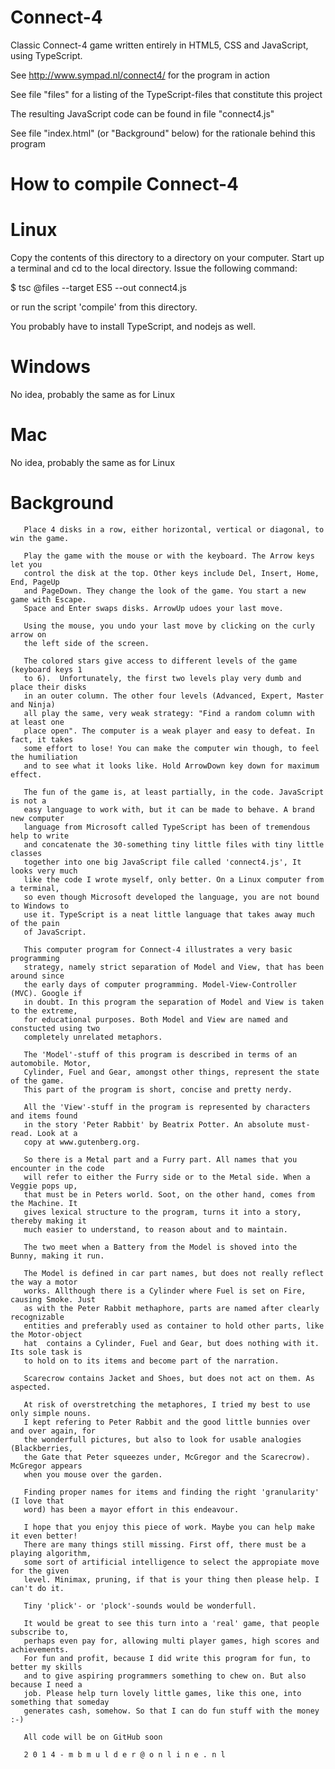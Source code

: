 Connect-4
=========

Classic Connect-4 game written entirely in HTML5, CSS and JavaScript, using TypeScript.  

See http://www.sympad.nl/connect4/ for the program in action

See file "files" for a listing of the TypeScript-files that constitute this project

The resulting JavaScript code can be found in file "connect4.js"

See file "index.html" (or "Background" below) for the rationale behind this program


How to compile Connect-4
========================

Linux
=====
Copy the contents of this directory to a directory on your computer. Start up a terminal and cd to the local directory. Issue the following command:

$ tsc @files --target ES5 --out connect4.js

or run the script 'compile' from this directory.

You probably have to install TypeScript, and nodejs as well.


Windows
=======
No idea, probably the same as for Linux


Mac
===
No idea, probably the same as for Linux


Background
==========

       Place 4 disks in a row, either horizontal, vertical or diagonal, to win the game.

       Play the game with the mouse or with the keyboard. The Arrow keys let you 
       control the disk at the top. Other keys include Del, Insert, Home, End, PageUp 
       and PageDown. They change the look of the game. You start a new game with Escape. 
       Space and Enter swaps disks. ArrowUp udoes your last move.

       Using the mouse, you undo your last move by clicking on the curly arrow on 
       the left side of the screen.

       The colored stars give access to different levels of the game (keyboard keys 1 
       to 6).  Unfortunately, the first two levels play very dumb and place their disks 
       in an outer column. The other four levels (Advanced, Expert, Master and Ninja) 
       all play the same, very weak strategy: "Find a random column with at least one 
       place open". The computer is a weak player and easy to defeat. In fact, it takes 
       some effort to lose! You can make the computer win though, to feel the humiliation 
       and to see what it looks like. Hold ArrowDown key down for maximum effect.

       The fun of the game is, at least partially, in the code. JavaScript is not a
       easy language to work with, but it can be made to behave. A brand new computer 
       language from Microsoft called TypeScript has been of tremendous help to write 
       and concatenate the 30-something tiny little files with tiny little classes 
       together into one big JavaScript file called 'connect4.js', It looks very much 
       like the code I wrote myself, only better. On a Linux computer from a terminal, 
       so even though Microsoft developed the language, you are not bound to Windows to 
       use it. TypeScript is a neat little language that takes away much of the pain 
       of JavaScript.

       This computer program for Connect-4 illustrates a very basic programming 
       strategy, namely strict separation of Model and View, that has been around since 
       the early days of computer programming. Model-View-Controller (MVC). Google if 
       in doubt. In this program the separation of Model and View is taken to the extreme, 
       for educational purposes. Both Model and View are named and constucted using two 
       completely unrelated metaphors. 
       
       The 'Model'-stuff of this program is described in terms of an automobile. Motor, 
       Cylinder, Fuel and Gear, amongst other things, represent the state of the game. 
       This part of the program is short, concise and pretty nerdy. 
       
       All the 'View'-stuff in the program is represented by characters and items found 
       in the story 'Peter Rabbit' by Beatrix Potter. An absolute must-read. Look at a 
       copy at www.gutenberg.org.
       
       So there is a Metal part and a Furry part. All names that you encounter in the code 
       will refer to either the Furry side or to the Metal side. When a Veggie pops up, 
       that must be in Peters world. Soot, on the other hand, comes from the Machine. It 
       gives lexical structure to the program, turns it into a story, thereby making it 
       much easier to understand, to reason about and to maintain.
       
       The two meet when a Battery from the Model is shoved into the Bunny, making it run. 
       
       The Model is defined in car part names, but does not really reflect the way a motor 
       works. Allthough there is a Cylinder where Fuel is set on Fire, causing Smoke. Just 
       as with the Peter Rabbit methaphore, parts are named after clearly recognizable 
       entities and preferably used as container to hold other parts, like the Motor-object 
       hat  contains a Cylinder, Fuel and Gear, but does nothing with it. Its sole task is 
       to hold on to its items and become part of the narration.
       
       Scarecrow contains Jacket and Shoes, but does not act on them. As aspected.
  
       At risk of overstretching the metaphores, I tried my best to use only simple nouns. 
       I kept refering to Peter Rabbit and the good little bunnies over and over again, for 
       the wonderfull pictures, but also to look for usable analogies (Blackberries, 
       the Gate that Peter squeezes under, McGregor and the Scarecrow). McGregor appears 
       when you mouse over the garden.
       
       Finding proper names for items and finding the right 'granularity' (I love that 
       word) has been a mayor effort in this endeavour.
       
       I hope that you enjoy this piece of work. Maybe you can help make it even better! 
       There are many things still missing. First off, there must be a playing algorithm, 
       some sort of artificial intelligence to select the appropiate move for the given 
       level. Minimax, pruning, if that is your thing then please help. I can't do it.
       
       Tiny 'plick'- or 'plock'-sounds would be wonderfull.
       
       It would be great to see this turn into a 'real' game, that people subscribe to, 
       perhaps even pay for, allowing multi player games, high scores and achievements. 
       For fun and profit, because I did write this program for fun, to better my skills 
       and to give aspiring programmers something to chew on. But also because I need a 
       job. Please help turn lovely little games, like this one, into something that someday 
       generates cash, somehow. So that I can do fun stuff with the money :-) 
       
       All code will be on GitHub soon
       
       2 0 1 4 - m b m u l d e r @ o n l i n e . n l

